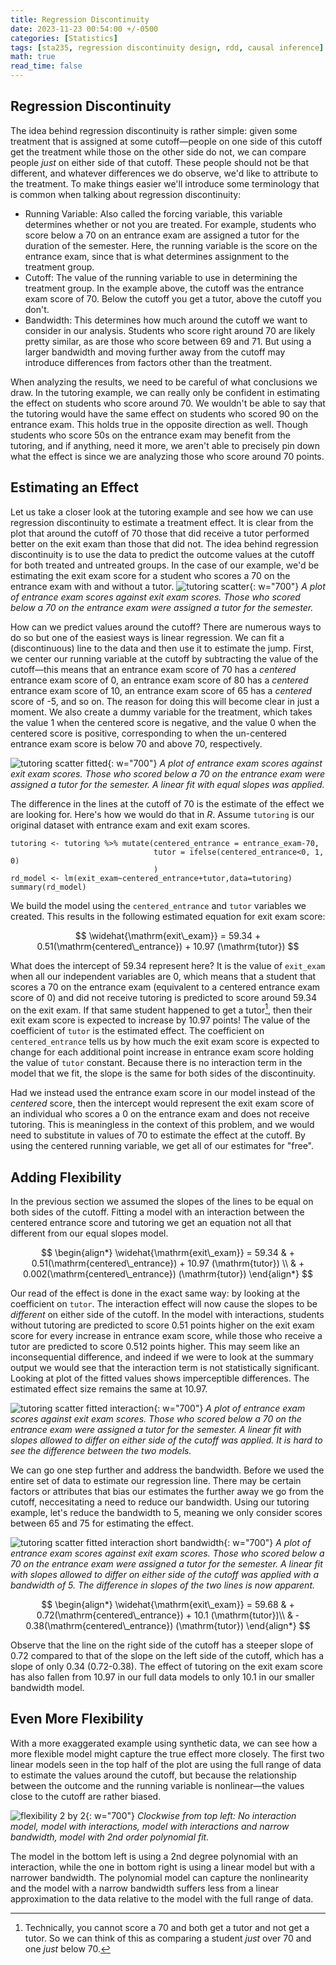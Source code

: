 ```yaml
---
title: Regression Discontinuity
date: 2023-11-23 00:54:00 +/-0500
categories: [Statistics]
tags: [sta235, regression discontinuity design, rdd, causal inference]     # TAG names should always be lowercase
math: true
read_time: false
---
```


## Regression Discontinuity
The idea behind regression discontinuity is rather simple: given some treatment that is assigned at some cutoff—people on one side of this cutoff get the treatment while those on the other side do not, we can compare people _just_ on either side of that cutoff. These people should not be that different, and whatever differences we do observe, we'd like to attribute to the treatment. To make things easier we'll introduce some terminology that is common when talking about regression discontinuity:
* Running Variable: Also called the forcing variable, this variable determines whether or not you are treated. For example, students who score below a 70 on an entrance exam are assigned a tutor for the duration of the semester. Here, the running variable is the score on the entrance exam, since that is what determines assignment to the treatment group.
* Cutoff: The value of the running variable to use in determining the treatment group. In the example above, the cutoff was the entrance exam score of 70. Below the cutoff you get a tutor, above the cutoff you don't.
* Bandwidth: This determines how much around the cutoff we want to consider in our analysis. Students who score right around 70 are likely pretty similar, as are those who score between 69 and 71. But using a larger bandwidth and moving further away from the cutoff may introduce differences from factors other than the treatment.

When analyzing the results, we need to be careful of what conclusions we draw. In the tutoring example, we can really only be confident in estimating the effect on students who score around 70. We wouldn't be able to say that the tutoring would have the same effect on students who scored 90 on the entrance exam. This holds true in the opposite direction as well. Though students who score 50s on the entrance exam may benefit from the tutoring, and if anything, need it more, we aren't able to precisely pin down what the effect is since we are analyzing those who score around 70 points.

## Estimating an Effect
Let us take a closer look at the tutoring example and see how we can use regression discontinuity to estimate a treatment effect. It is clear from the plot that around the cutoff of 70 those that did receive a tutor performed better on the exit exam than those that did not. The idea behind regression discontinuity is to use the data to predict the outcome values at the cutoff for both treated and untreated groups. In the case of our example, we'd be estimating the exit exam score for a student who scores a 70 on the entrance exam with and without a tutor. 
![tutoring scatter](/assets/img/tutoring_scatter.svg){: w="700"}
_A plot of entrance exam scores against exit exam scores. Those who scored below a 70 on the entrance exam were assigned a tutor for the semester._

How can we predict values around the cutoff? There are numerous ways to do so but one of the easiest ways is linear regression. We can fit a (discontinuous) line to the data and then use it to estimate the jump. First, we center our running variable at the cutoff by subtracting the value of the cutoff—this means that an entrance exam score of 70 has a *centered* entrance exam score of 0, an entrance exam score of 80 has a *centered* entrance exam score of 10, an entrance exam score of 65 has a *centered* score of -5, and so on. The reason for doing this will become clear in just a moment. We also create a dummy variable for the treatment, which takes the value 1 when the centered score is negative, and the value 0 when the centered score is positive, corresponding to when the un-centered entrance exam score is below 70 and above 70, respectively.


![tutoring scatter fitted](/assets/img/tutoring_fitted_equal.svg){: w="700"}
_A plot of entrance exam scores against exit exam scores. Those who scored below a 70 on the entrance exam were assigned a tutor for the semester. A linear fit with equal slopes was applied._

The difference in the lines at the cutoff of 70 is the estimate of the effect we are looking for. Here's how we would do that in _R_. Assume `tutoring` is our original dataset with entrance exam and exit exam scores.

```
tutoring <- tutoring %>% mutate(centered_entrance = entrance_exam-70,
                                tutor = ifelse(centered_entrance<0, 1, 0)
                                )
rd_model <- lm(exit_exam~centered_entrance+tutor,data=tutoring)
summary(rd_model)
```
We build the model using the `centered_entrance` and `tutor` variables we created. This results in the following estimated equation for exit exam score:

$$ 
\widehat{\mathrm{exit\_exam}} = 59.34 + 0.51(\mathrm{centered\_entrance}) + 10.97 (\mathrm{tutor})
$$

What does the intercept of 59.34 represent here? It is the value of `exit_exam` when all our independent variables are 0, which means that a student that scores a 70 on the entrance exam (equivalent to a centered entrance exam score of 0) and did not receive tutoring is predicted to score around 59.34 on the exit exam. If that same student happened to get a tutor[^1], then their exit exam score is expected to increase by 10.97 points! The value of the coefficient of `tutor` is the estimated effect. The coefficient on `centered_entrance` tells us by how much the exit exam score is expected to change for each additional point increase in entrance exam score holding the value of `tutor` constant. Because there is no interaction term in the model that we fit, the slope is the same for both sides of the discontinuity. 

Had we instead used the entrance exam score in our model instead of the _centered_ score, then the intercept would represent the exit exam score of an individual who scores a 0 on the entrance exam and does not receive tutoring. This is meaningless in the context of this problem, and we would need to substitute in values of 70 to estimate the effect at the cutoff. By using the centered running variable, we get all of our estimates for "free".

[^1]: Technically, you cannot score a 70 and both get a tutor and not get a tutor. So we can think of this as comparing a student _just_ over 70 and one _just_ below 70.

## Adding Flexibility
In the previous section we assumed the slopes of the lines to be equal on both sides of the cutoff. Fitting a model with an interaction between the centered entrance score and tutoring we get an equation not all that different from our equal slopes model.

$$ 
\begin{align*}
\widehat{\mathrm{exit\_exam}} = 59.34 & + 0.51(\mathrm{centered\_entrance}) + 10.97 (\mathrm{tutor}) \\
& + 0.002(\mathrm{centered\_entrance}) (\mathrm{tutor})
\end{align*}
$$

Our read of the effect is done in the exact same way: by looking at the coefficient on `tutor`. The interaction effect will now cause the slopes to be _different_ on either side of the cutoff. In the model with interactions, students without tutoring are predicted to score 0.51 points higher on the exit exam score for every increase in entrance exam score, while those who receive a tutor are predicted to score 0.512 points higher. This may seem like an inconsequential difference, and indeed if we were to look at the summary output we would see that the interaction term is not statistically significant. Looking at plot of the fitted values shows imperceptible differences. The estimated effect size remains the same at 10.97.

![tutoring scatter fitted interaction](/assets/img/tutoring_fitted_interaction.svg){: w="700"}
_A plot of entrance exam scores against exit exam scores. Those who scored below a 70 on the entrance exam were assigned a tutor for the semester. A linear fit with slopes allowed to differ on either side of the cutoff was applied. It is hard to see the difference between the two models._

We can go one step further and address the bandwidth. Before we used the entire set of data to estimate our regression line. There may be certain factors or attributes that bias our estimates the further away we go from the cutoff, neccesitating a need to reduce our bandwidth. Using our tutoring example, let's reduce the bandwidth to 5, meaning we only consider scores between 65 and 75 for estimating the effect.

![tutoring scatter fitted interaction short bandwidth](/assets/img/tutoring_fitted_interaction_bw5.svg){: w="700"}
_A plot of entrance exam scores against exit exam scores. Those who scored below a 70 on the entrance exam were assigned a tutor for the semester. A linear fit with slopes allowed to differ on either side of the cutoff was applied with a bandwidth of 5. The difference in slopes of the two lines is now apparent._

$$ 
\begin{align*}
\widehat{\mathrm{exit\_exam}} = 59.68 & + 0.72(\mathrm{centered\_entrance}) + 10.1 (\mathrm{tutor})\\
& - 0.38(\mathrm{centered\_entrance}) (\mathrm{tutor})
\end{align*}
$$

Observe that the line on the right side of the cutoff has a steeper slope of 0.72 compared to that of the slope on the left side of the cutoff, which has a slope of only 0.34 (0.72-0.38). The effect of tutoring on the exit exam score has also fallen from 10.97 in our full data models to only 10.1 in our smaller bandwidth model. 

## Even More Flexibility
With a more exaggerated example using synthetic data, we can see how a more flexible model might capture the true effect more closely. The first two linear models seen in the top half of the plot are using the full range of data to estimate the values around the cutoff, but because the relationship between the outcome and the running variable is nonlinear—the values close to the cutoff are rather biased.  

![flexibility 2 by 2](/assets/img/flexibility_2_by_2.svg){: w="700"}
_Clockwise from top left: No interaction model, model with interactions, model with interactions and narrow bandwidth, model with 2nd order polynomial fit._

The model in the bottom left is using a 2nd degree polynomial with an interaction, while the one in bottom right is using a linear model but with a narrower bandwidth. The polynomial model can capture the nonlinearity and the model with a narrow bandwidth suffers less from a linear approximation to the data relative to the model with the full range of data.
